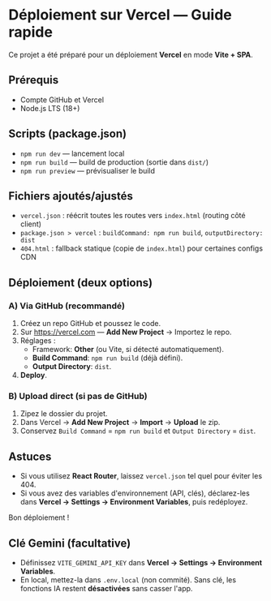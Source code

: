 # Déploiement sur Vercel — Guide rapide

Ce projet a été préparé pour un déploiement **Vercel** en mode **Vite + SPA**.

## Prérequis
- Compte GitHub et Vercel
- Node.js LTS (18+)

## Scripts (package.json)
- `npm run dev` — lancement local
- `npm run build` — build de production (sortie dans `dist/`)
- `npm run preview` — prévisualiser le build

## Fichiers ajoutés/ajustés
- `vercel.json` : réécrit toutes les routes vers `index.html` (routing côté client)
- `package.json > vercel` : `buildCommand: npm run build`, `outputDirectory: dist`
- `404.html` : fallback statique (copie de `index.html`) pour certaines configs CDN

## Déploiement (deux options)

### A) Via GitHub (recommandé)
1. Créez un repo GitHub et poussez le code.
2. Sur https://vercel.com — **Add New Project** → Importez le repo.
3. Réglages :
   - Framework: **Other** (ou Vite, si détecté automatiquement).
   - **Build Command**: `npm run build` (déjà défini).
   - **Output Directory**: `dist`.
4. **Deploy**.

### B) Upload direct (si pas de GitHub)
1. Zipez le dossier du projet.
2. Dans Vercel → **Add New Project** → **Import** → **Upload** le zip.
3. Conservez `Build Command` = `npm run build` et `Output Directory` = `dist`.

## Astuces
- Si vous utilisez **React Router**, laissez `vercel.json` tel quel pour éviter les 404.
- Si vous avez des variables d'environnement (API, clés), déclarez-les dans **Vercel → Settings → Environment Variables**, puis redéployez.

Bon déploiement !


## Clé Gemini (facultative)
- Définissez `VITE_GEMINI_API_KEY` dans **Vercel → Settings → Environment Variables**.
- En local, mettez-la dans `.env.local` (non commité). Sans clé, les fonctions IA restent **désactivées** sans casser l'app.
